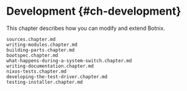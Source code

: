 # Development {#ch-development}

This chapter describes how you can modify and extend Botnix.

```{=include=} chapters
sources.chapter.md
writing-modules.chapter.md
building-parts.chapter.md
bootspec.chapter.md
what-happens-during-a-system-switch.chapter.md
writing-documentation.chapter.md
nixos-tests.chapter.md
developing-the-test-driver.chapter.md
testing-installer.chapter.md
```
